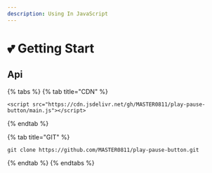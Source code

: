 ```yaml
---
description: Using In JavaScript
---
```


# 💕 Getting Start

## Api

{% tabs %}
{% tab title="CDN" %}


```
<script src="https://cdn.jsdelivr.net/gh/MASTER0811/play-pause-button/main.js"></script>
```
{% endtab %}

{% tab title="GIT" %}


```
git clone https://github.com/MASTER0811/play-pause-button.git
```
{% endtab %}
{% endtabs %}
